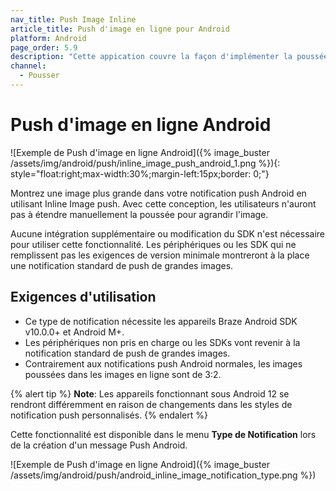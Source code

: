 ```yaml
---
nav_title: Push Image Inline
article_title: Push d'image en ligne pour Android
platform: Android
page_order: 5.9
description: "Cette appication couvre la façon d'implémenter la poussée d'image en ligne dans votre application Android."
channel:
  - Pousser
---
```


# Push d'image en ligne Android

![Exemple de Push d'image en ligne Android]({% image_buster /assets/img/android/push/inline_image_push_android_1.png %}){: style="float:right;max-width:30%;margin-left:15px;border: 0;"}

Montrez une image plus grande dans votre notification push Android en utilisant Inline Image push. Avec cette conception, les utilisateurs n'auront pas à étendre manuellement la poussée pour agrandir l'image.

Aucune intégration supplémentaire ou modification du SDK n'est nécessaire pour utiliser cette fonctionnalité. Les périphériques ou les SDK qui ne remplissent pas les exigences de version minimale montreront à la place une notification standard de push de grandes images.

## Exigences d'utilisation

- Ce type de notification nécessite les appareils Braze Android SDK v10.0.0+ et Android M+.
- Les périphériques non pris en charge ou les SDKs vont revenir à la notification standard de push de grandes images.
- Contrairement aux notifications push Android normales, les images poussées dans les images en ligne sont de 3:2.

{% alert tip %}
**Note**: Les appareils fonctionnant sous Android 12 se rendront différemment en raison de changements dans les styles de notification push personnalisés.
{% endalert %}

Cette fonctionnalité est disponible dans le menu **Type de Notification** lors de la création d'un message Push Android.

![Exemple de Push d'image en ligne Android]({% image_buster /assets/img/android/push/android_inline_image_notification_type.png %})
